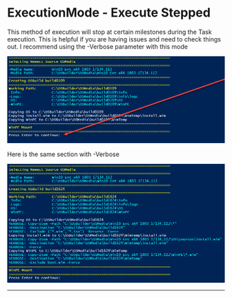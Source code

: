 # ExecutionMode - Execute Stepped

This method of execution will stop at certain milestones during the Task execution.  This is helpful if you are having issues and need to check things out.  I recommend using the -Verbose parameter with this mode

![](/assets/2018-07-24_0-12-36c.png)

Here is the same section with -Verbose

![](/assets/2018-07-24_0-17-00.png)

---



